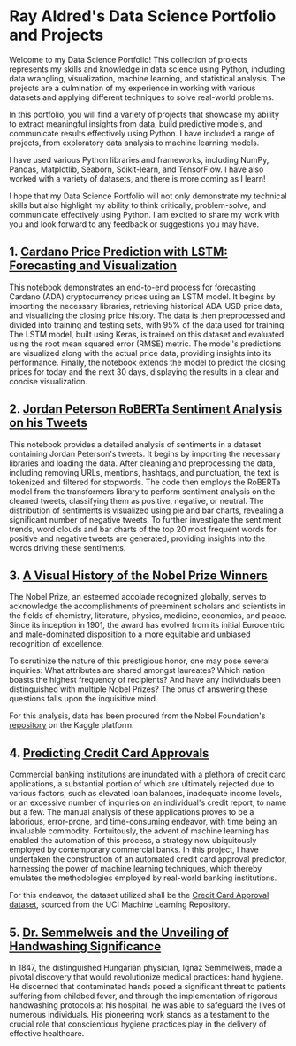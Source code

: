 # Ray Aldred's Data Science Portfolio and Projects

Welcome to my Data Science Portfolio! This collection of projects represents my skills and knowledge in data science using Python, including data wrangling, visualization, machine learning, and statistical analysis. The projects are a culmination of my experience in working with various datasets and applying different techniques to solve real-world problems.

In this portfolio, you will find a variety of projects that showcase my ability to extract meaningful insights from data, build predictive models, and communicate results effectively using Python. I have included a range of projects, from exploratory data analysis to machine learning models.

I have used various Python libraries and frameworks, including NumPy, Pandas, Matplotlib, Seaborn, Scikit-learn, and TensorFlow. I have also worked with a variety of datasets, and there is more coming as I learn!

I hope that my Data Science Portfolio will not only demonstrate my technical skills but also highlight my ability to think critically, problem-solve, and communicate effectively using Python. I am excited to share my work with you and look forward to any feedback or suggestions you may have.

## 1. [Cardano Price Prediction with LSTM: Forecasting and Visualization](https://github.com/Ray-Aldred/Cardano_Market_Prediction_by_LSTM/blob/main/Cardano_Market_Prediction_by_LSTM.ipynb)

This notebook demonstrates an end-to-end process for forecasting Cardano (ADA) cryptocurrency prices using an LSTM model. It begins by importing the necessary libraries, retrieving historical ADA-USD price data, and visualizing the closing price history. The data is then preprocessed and divided into training and testing sets, with 95% of the data used for training. The LSTM model, built using Keras, is trained on this dataset and evaluated using the root mean squared error (RMSE) metric. The model's predictions are visualized along with the actual price data, providing insights into its performance. Finally, the notebook extends the model to predict the closing prices for today and the next 30 days, displaying the results in a clear and concise visualization.

## 2. [Jordan Peterson RoBERTa Sentiment Analysis on his Tweets](https://github.com/Ray-Aldred/Jordan-Peterson-Sentiment-Analysis/blob/main/Jordan_Peterson_Sentiment_Analysis.ipynb)

This notebook provides a detailed analysis of sentiments in a dataset containing Jordan Peterson's tweets. It begins by importing the necessary libraries and loading the data. After cleaning and preprocessing the data, including removing URLs, mentions, hashtags, and punctuation, the text is tokenized and filtered for stopwords. The code then employs the RoBERTa model from the transformers library to perform sentiment analysis on the cleaned tweets, classifying them as positive, negative, or neutral. The distribution of sentiments is visualized using pie and bar charts, revealing a significant number of negative tweets. To further investigate the sentiment trends, word clouds and bar charts of the top 20 most frequent words for positive and negative tweets are generated, providing insights into the words driving these sentiments.

## 3. [A Visual History of the Nobel Prize Winners](https://github.com/Ray-Aldred/A-Visual-History-of-Nobel-Prize-Winners/blob/main/A-Visual-History-of-Nobel-Prize-Winners_notebook.ipynb)

The Nobel Prize, an esteemed accolade recognized globally, serves to acknowledge the accomplishments of preeminent scholars and scientists in the fields of chemistry, literature, physics, medicine, economics, and peace. Since its inception in 1901, the award has evolved from its initial Eurocentric and male-dominated disposition to a more equitable and unbiased recognition of excellence.

To scrutinize the nature of this prestigious honor, one may pose several inquiries: What attributes are shared amongst laureates? Which nation boasts the highest frequency of recipients? And have any individuals been distinguished with multiple Nobel Prizes? The onus of answering these questions falls upon the inquisitive mind.

For this analysis, data has been procured from the Nobel Foundation's [repository](https://www.kaggle.com/datasets/nobelfoundation/nobel-laureates) on the Kaggle platform.


## 4. [Predicting Credit Card Approvals](https://github.com/Ray-Aldred/Predicting-Credit-Card-Approvals/blob/main/Predicting-Credit-Card-Approvals_notebook.ipynb)

Commercial banking institutions are inundated with a plethora of credit card applications, a substantial portion of which are ultimately rejected due to various factors, such as elevated loan balances, inadequate income levels, or an excessive number of inquiries on an individual's credit report, to name but a few. The manual analysis of these applications proves to be a laborious, error-prone, and time-consuming endeavor, with time being an invaluable commodity. Fortuitously, the advent of machine learning has enabled the automation of this process, a strategy now ubiquitously employed by contemporary commercial banks. In this project, I have undertaken the construction of an automated credit card approval predictor, harnessing the power of machine learning techniques, which thereby emulates the methodologies employed by real-world banking institutions.

For this endeavor, the dataset utilized shall be the [Credit Card Approval dataset](http://archive.ics.uci.edu/ml/datasets/credit+approval), sourced from the UCI Machine Learning Repository.

## 5. [Dr. Semmelweis and the Unveiling of Handwashing Significance](https://github.com/Ray-Aldred/Dr.-Semmelweis-and-the-Unveiling-of-Handwashing-Significance/blob/main/Dr.-Semmelweis-and-the-Unveiling-of-Handwashing-Significance_notebook.ipynb)

In 1847, the distinguished Hungarian physician, Ignaz Semmelweis, made a pivotal discovery that would revolutionize medical practices: hand hygiene. He discerned that contaminated hands posed a significant threat to patients suffering from childbed fever, and through the implementation of rigorous handwashing protocols at his hospital, he was able to safeguard the lives of numerous individuals. His pioneering work stands as a testament to the crucial role that conscientious hygiene practices play in the delivery of effective healthcare.
